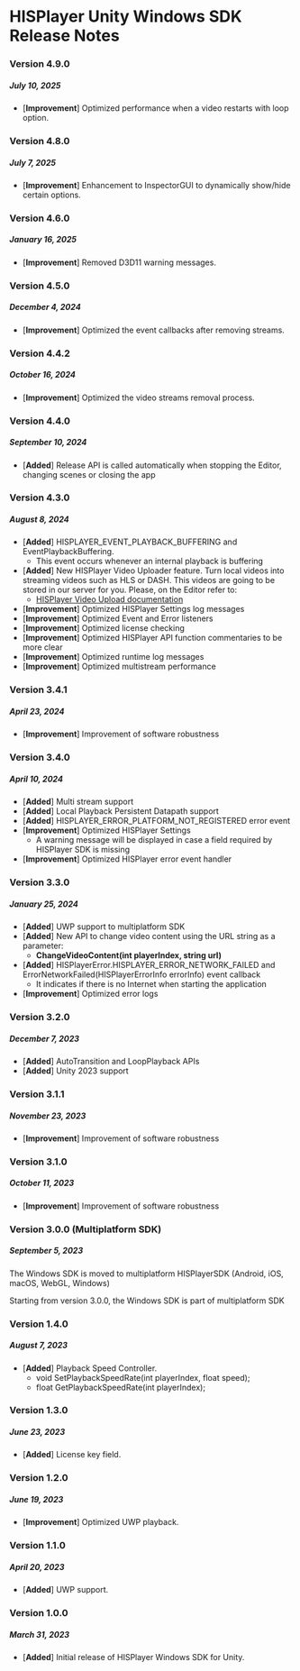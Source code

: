 # HISPlayer Unity Windows SDK Release Notes

### Version 4.9.0
##### July 10, 2025
- [**Improvement**] Optimized performance when a video restarts with loop option.

### Version 4.8.0
##### July 7, 2025
- [**Improvement**] Enhancement to InspectorGUI to dynamically show/hide certain options.

### Version 4.6.0
##### January 16, 2025
- [**Improvement**] Removed D3D11 warning messages.

### Version 4.5.0
##### December 4, 2024
- [**Improvement**] Optimized the event callbacks after removing streams.

### Version 4.4.2
##### October 16, 2024
- [**Improvement**] Optimized the video streams removal process.

### Version 4.4.0
##### September 10, 2024
- [**Added**] Release API is called automatically when stopping the Editor, changing scenes or closing the app

### Version 4.3.0
##### August 8, 2024
- [**Added**] HISPLAYER_EVENT_PLAYBACK_BUFFERING and EventPlaybackBuffering.
    - This event occurs whenever an internal playback is buffering
- [**Added**] New HISPlayer Video Uploader feature. Turn local videos into streaming videos such as HLS or DASH. This videos are going to be stored in our server for you. Please, on the Editor refer to:
    - [HISPlayer Video Upload documentation](https://hisplayer.github.io/UnityVideoUpload/#/)
- [**Improvement**] Optimized HISPlayer Settings log messages
- [**Improvement**] Optimized Event and Error listeners
- [**Improvement**] Optimized license checking
- [**Improvement**] Optimized HISPlayer API function commentaries to be more clear
- [**Improvement**] Optimized runtime log messages
- [**Improvement**] Optimized multistream performance

### Version 3.4.1
##### April 23, 2024
- [**Improvement**] Improvement of software robustness

### Version 3.4.0
##### April 10, 2024
- [**Added**] Multi stream support
- [**Added**] Local Playback Persistent Datapath support 
- [**Added**] HISPLAYER_ERROR_PLATFORM_NOT_REGISTERED error event
- [**Improvement**] Optimized HISPlayer Settings
    - A warning message will be displayed in case a field required by HISPlayer SDK is missing
- [**Improvement**] Optimized HISPlayer error event handler

### Version 3.3.0
##### January 25, 2024
- [**Added**] UWP support to multiplatform SDK
- [**Added**] New API to change video content using the URL string as a parameter:
    - **ChangeVideoContent(int playerIndex, string url)**
- [**Added**] HISPlayerError.HISPLAYER_ERROR_NETWORK_FAILED and ErrorNetworkFailed(HISPlayerErrorInfo errorInfo) event callback
    - It indicates if there is no Internet when starting the application
- [**Improvement**] Optimized error logs

### Version 3.2.0
##### December 7, 2023
- [**Added**] AutoTransition and LoopPlayback APIs
- [**Added**] Unity 2023 support

### Version 3.1.1
##### November 23, 2023
- [**Improvement**] Improvement of software robustness

### Version 3.1.0
##### October 11, 2023
- [**Improvement**] Improvement of software robustness

### Version 3.0.0 (Multiplatform SDK)
##### September 5, 2023
The Windows SDK is moved to multiplatform HISPlayerSDK (Android, iOS, macOS, WebGL, Windows)

Starting from version 3.0.0, the Windows SDK is part of multiplatform SDK

### Version 1.4.0
##### August 7, 2023
- [**Added**] Playback Speed Controller.
    - void SetPlaybackSpeedRate(int playerIndex, float speed);
    - float GetPlaybackSpeedRate(int playerIndex);   

### Version 1.3.0
##### June 23, 2023
- [**Added**] License key field.

### Version 1.2.0
##### June 19, 2023
- [**Improvement**] Optimized UWP playback.

### Version 1.1.0
##### April 20, 2023
- [**Added**] UWP support.

### Version 1.0.0
##### March 31, 2023
- [**Added**] Initial release of HISPlayer Windows SDK for Unity.
